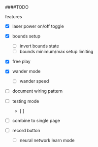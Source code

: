 ####TODO

features
- [x] laser power on/off toggle
- [x] bounds setup
  - [ ] invert bounds state
  - [ ] bounds minimum/max setup limiting
- [x] free play
- [x] wander mode
  - [ ] wander speed

- [ ] document wiring pattern
- [ ] testing mode
  - [ ]

- [ ] combine to single page

- [ ] record button  
  - [ ] neural network learn mode

